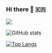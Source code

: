### Hi there 👋 :kr: 
<a href="https://velog.io/@hooneun"><img src="https://img.shields.io/badge/velog-1DBF73?style=flat-square&logo=Vimeo&logoColor=white"/></a>

![GitHub stats](https://github-readme-stats.vercel.app/api?username=hooneun&show_icons=true)

[![Top Langs](https://github-readme-stats.vercel.app/api/top-langs/?username=hooneun)](https://github.com/anuraghazra/github-readme-stats)


<!--
**hooneun/hooneun** is a ✨ _special_ ✨ repository because its `README.md` (this file) appears on your GitHub profile.

Here are some ideas to get you started:

- 🔭 I’m currently working on ...
- 🌱 I’m currently learning ...
- 👯 I’m looking to collaborate on ...
- 🤔 I’m looking for help with ...
- 💬 Ask me about ...
- 📫 How to reach me: ...
- 😄 Pronouns: ...
- ⚡ Fun fact: ...
-->

